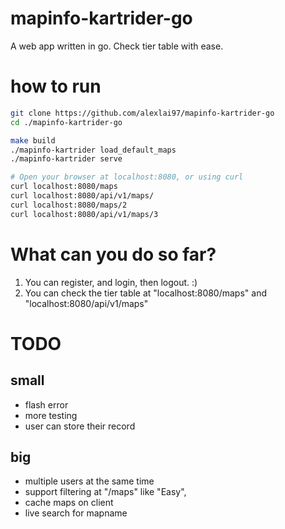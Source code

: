 # mapinfo-kartrider-go 
A web app written in go. Check tier table with ease. 

# how to run
```sh
git clone https://github.com/alexlai97/mapinfo-kartrider-go
cd ./mapinfo-kartrider-go

make build
./mapinfo-kartrider load_default_maps
./mapinfo-kartrider serve

# Open your browser at localhost:8080, or using curl
curl localhost:8080/maps
curl localhost:8080/api/v1/maps/
curl localhost:8080/maps/2
curl localhost:8080/api/v1/maps/3
```

# What can you do so far?
1. You can register, and login, then logout. :)
2. You can check the tier table at "localhost:8080/maps" and "localhost:8080/api/v1/maps"

# TODO
## small
- flash error
- more testing
- user can store their record

## big
- multiple users at the same time
- support filtering at "/maps" like "Easy", 
- cache maps on client
- live search for mapname
